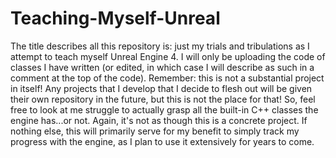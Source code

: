 # Teaching-Myself-Unreal
The title describes all this repository is: just my trials and tribulations as I attempt to teach myself Unreal Engine 4. I will only be uploading the code of classes I have written (or edited, in which case I will describe as such in a comment at the top of the code). Remember: this is not a substantial project in itself! Any projects that I develop that I decide to flesh out will be given their own repository in the future, but this is not the place for that! So, feel free to look at me struggle to actually grasp all the built-in C++ classes the engine has...or not. Again, it's not as though this is a concrete project. If nothing else, this will primarily serve for my benefit to simply track my progress with the engine, as I plan to use it extensively for years to come.
